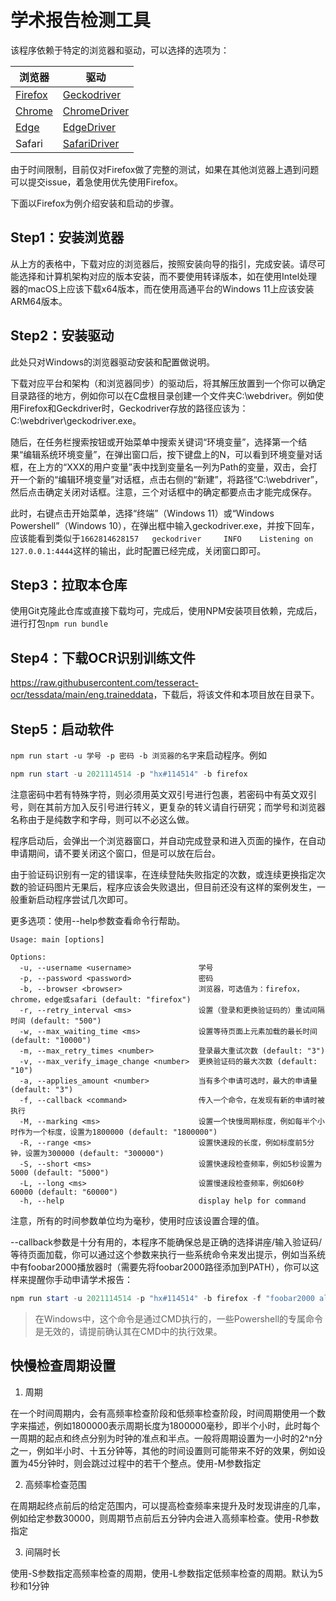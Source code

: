 # 学术报告检测工具

该程序依赖于特定的浏览器和驱动，可以选择的选项为：

浏览器|驱动
---|---
[Firefox](https://www.mozilla.org/zh-CN/firefox/)|[Geckodriver](https://github.com/mozilla/geckodriver/releases)
[Chrome](https://www.google.cn/intl/zh-CN/chrome/)|[ChromeDriver](https://chromedriver.chromium.org/)
[Edge](https://www.microsoft.com/zh-cn/edge)|[EdgeDriver](https://developer.microsoft.com/en-us/microsoft-edge/tools/webdriver/)
Safari|[SafariDriver](https://developer.apple.com/library/archive/releasenotes/General/WhatsNewInSafari/Introduction/Introduction.html#//apple_ref/doc/uid/TP40014305-CH1-SW1)

由于时间限制，目前仅对Firefox做了完整的测试，如果在其他浏览器上遇到问题可以提交issue，着急使用优先使用Firefox。

下面以Firefox为例介绍安装和启动的步骤。

## Step1：安装浏览器

从上方的表格中，下载对应的浏览器后，按照安装向导的指引，完成安装。请尽可能选择和计算机架构对应的版本安装，而不要使用转译版本，如在使用Intel处理器的macOS上应该下载x64版本，而在使用高通平台的Windows 11上应该安装ARM64版本。

## Step2：安装驱动

此处只对Windows的浏览器驱动安装和配置做说明。

下载对应平台和架构（和浏览器同步）的驱动后，将其解压放置到一个你可以确定目录路径的地方，例如你可以在C盘根目录创建一个文件夹C:\webdriver。例如使用Firefox和Geckdriver时，Geckodriver存放的路径应该为：C:\webdriver\geckodriver.exe。

随后，在任务栏搜索按钮或开始菜单中搜索关键词“环境变量”，选择第一个结果“编辑系统环境变量”，在弹出窗口后，按下键盘上的N，可以看到环境变量对话框，在上方的“XXX的用户变量”表中找到变量名一列为Path的变量，双击，会打开一个新的“编辑环境变量”对话框，点击右侧的“新建”，将路径“C:\webdriver”，然后点击确定关闭对话框。注意，三个对话框中的确定都要点击才能完成保存。

此时，右键点击开始菜单，选择“终端”（Windows 11）或“Windows Powershell”（Windows 10），在弹出框中输入geckodriver.exe，并按下回车，应该能看到类似于`1662814628157   geckodriver     INFO    Listening on 127.0.0.1:4444`这样的输出，此时配置已经完成，关闭窗口即可。

## Step3：拉取本仓库

使用Git克隆此仓库或直接下载均可，完成后，使用NPM安装项目依赖，完成后，进行打包`npm run bundle`

## Step4：下载OCR识别训练文件

<https://raw.githubusercontent.com/tesseract-ocr/tessdata/main/eng.traineddata>，下载后，将该文件和本项目放在目录下。

## Step5：启动软件

 `npm run start -u 学号 -p 密码 -b 浏览器的名字`来启动程序。例如

```Powershell
npm run start -u 2021114514 -p "hx#114514" -b firefox
```

注意密码中若有特殊字符，则必须用英文双引号进行包裹，若密码中有英文双引号，则在其前方加入反引号进行转义，更复杂的转义请自行研究；而学号和浏览器名称由于是纯数字和字母，则可以不必这么做。

程序启动后，会弹出一个浏览器窗口，并自动完成登录和进入页面的操作，在自动申请期间，请不要关闭这个窗口，但是可以放在后台。

由于验证码识别有一定的错误率，在连续登陆失败指定的次数，或连续更换指定次数的验证码图片无果后，程序应该会失败退出，但目前还没有这样的案例发生，一般重新启动程序尝试几次即可。

更多选项：使用--help参数查看命令行帮助。

```
Usage: main [options]

Options:
  -u, --username <username>               学号
  -p, --password <password>               密码
  -b, --browser <browser>                 浏览器，可选值为：firefox，chrome，edge或safari (default: "firefox")      
  -r, --retry_interval <ms>               设置（登录和更换验证码的）重试间隔时间 (default: "500")
  -w, --max_waiting_time <ms>             设置等待页面上元素加载的最长时间 (default: "10000")
  -m, --max_retry_times <number>          登录最大重试次数 (default: "3")
  -v, --max_verify_image_change <number>  更换验证码的最大次数 (default: "10")
  -a, --applies_amount <number>           当有多个申请可选时，最大的申请量 (default: "3")
  -f, --callback <command>                传入一个命令，在发现有新的申请时被执行
  -M, --marking <ms>                      设置一个快慢周期标度，例如每半个小时作为一个标度，设置为1800000 (default: "1800000")
  -R, --range <ms>                        设置快速段的长度，例如标度前5分钟，设置为300000 (default: "300000")       
  -S, --short <ms>                        设置快速段检查频率，例如5秒设置为5000 (default: "5000")
  -L, --long <ms>                         设置慢速段检查频率，例如60秒60000 (default: "60000")
  -h, --help                              display help for command
```

注意，所有的时间参数单位均为毫秒，使用时应该设置合理的值。

--callback参数是十分有用的，本程序不能确保总是正确的选择讲座/输入验证码/等待页面加载，你可以通过这个参数来执行一些系统命令来发出提示，例如当系统中有foobar2000播放器时（需要先将foobar2000路径添加到PATH），你可以这样来提醒你手动申请学术报告：

```Powershell
npm run start -u 2021114514 -p "hx#114514" -b firefox -f "foobar2000 alert.mp3"
```

> 在Windows中，这个命令是通过CMD执行的，一些Powershell的专属命令是无效的，请提前确认其在CMD中的执行效果。

## 快慢检查周期设置

1. 周期

在一个时间周期内，会有高频率检查阶段和低频率检查阶段，时间周期使用一个数字来描述，例如1800000表示周期长度为1800000毫秒，即半个小时，此时每个一周期的起点和终点分别为时钟的准点和半点。一般将周期设置为一小时的2^n分之一，例如半小时、十五分钟等，其他的时间设置则可能带来不好的效果，例如设置为45分钟时，则会跳过过程中的若干个整点。使用-M参数指定

2. 高频率检查范围

在周期起终点前后的给定范围内，可以提高检查频率来提升及时发现讲座的几率，例如给定参数30000，则周期节点前后五分钟内会进入高频率检查。使用-R参数指定

3. 间隔时长

使用-S参数指定高频率检查的周期，使用-L参数指定低频率检查的周期。默认为5秒和1分钟
